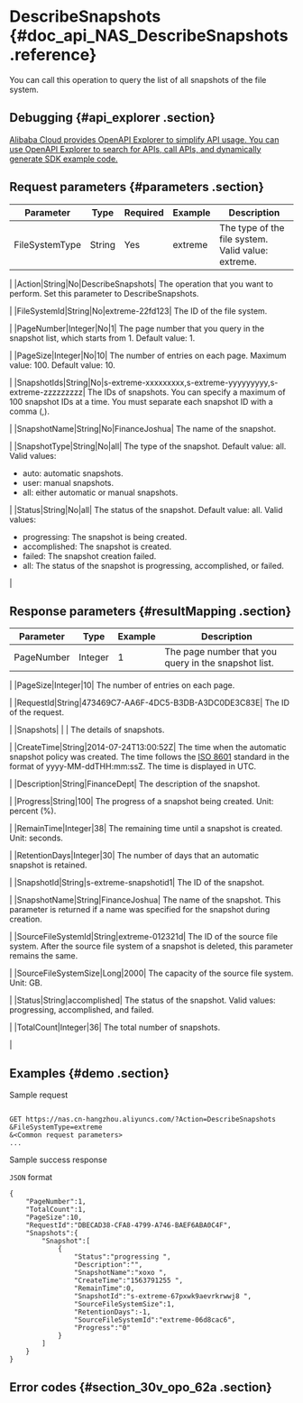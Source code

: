 # DescribeSnapshots {#doc_api_NAS_DescribeSnapshots .reference}

You can call this operation to query the list of all snapshots of the file system.

## Debugging {#api_explorer .section}

[Alibaba Cloud provides OpenAPI Explorer to simplify API usage. You can use OpenAPI Explorer to search for APIs, call APIs, and dynamically generate SDK example code.](https://api.aliyun.com/#product=NAS&api=DescribeSnapshots&type=RPC&version=2017-06-26)

## Request parameters {#parameters .section}

|Parameter|Type|Required|Example|Description|
|---------|----|--------|-------|-----------|
|FileSystemType|String|Yes|extreme| The type of the file system. Valid value: extreme.

 |
|Action|String|No|DescribeSnapshots| The operation that you want to perform. Set this parameter to DescribeSnapshots.

 |
|FileSystemId|String|No|extreme-22fd123| The ID of the file system.

 |
|PageNumber|Integer|No|1| The page number that you query in the snapshot list, which starts from 1. Default value: 1.

 |
|PageSize|Integer|No|10| The number of entries on each page. Maximum value: 100. Default value: 10.

 |
|SnapshotIds|String|No|s-extreme-xxxxxxxxx,s-extreme-yyyyyyyyy,s-extreme-zzzzzzzzz| The IDs of snapshots. You can specify a maximum of 100 snapshot IDs at a time. You must separate each snapshot ID with a comma \(,\).

 |
|SnapshotName|String|No|FinanceJoshua| The name of the snapshot.

 |
|SnapshotType|String|No|all| The type of the snapshot. Default value: all. Valid values:

 -   auto: automatic snapshots.
-   user: manual snapshots.
-   all: either automatic or manual snapshots.

 |
|Status|String|No|all| The status of the snapshot. Default value: all. Valid values:

 -   progressing: The snapshot is being created.
-   accomplished: The snapshot is created.
-   failed: The snapshot creation failed.
-   all: The status of the snapshot is progressing, accomplished, or failed.

 |

## Response parameters {#resultMapping .section}

|Parameter|Type|Example|Description|
|---------|----|-------|-----------|
|PageNumber|Integer|1| The page number that you query in the snapshot list.

 |
|PageSize|Integer|10| The number of entries on each page.

 |
|RequestId|String|473469C7-AA6F-4DC5-B3DB-A3DC0DE3C83E| The ID of the request.

 |
|Snapshots| | | The details of snapshots.

 |
|CreateTime|String|2014-07-24T13:00:52Z| The time when the automatic snapshot policy was created. The time follows the [ISO 8601](https://www.iso.org/iso-8601-date-and-time-format.html) standard in the format of yyyy-MM-ddTHH:mm:ssZ. The time is displayed in UTC.

 |
|Description|String|FinanceDept| The description of the snapshot.

 |
|Progress|String|100| The progress of a snapshot being created. Unit: percent \(%\).

 |
|RemainTime|Integer|38| The remaining time until a snapshot is created. Unit: seconds.

 |
|RetentionDays|Integer|30| The number of days that an automatic snapshot is retained.

 |
|SnapshotId|String|s-extreme-snapshotid1| The ID of the snapshot.

 |
|SnapshotName|String|FinanceJoshua| The name of the snapshot. This parameter is returned if a name was specified for the snapshot during creation.

 |
|SourceFileSystemId|String|extreme-012321d| The ID of the source file system. After the source file system of a snapshot is deleted, this parameter remains the same.

 |
|SourceFileSystemSize|Long|2000| The capacity of the source file system. Unit: GB.

 |
|Status|String|accomplished| The status of the snapshot. Valid values: progressing, accomplished, and failed.

 |
|TotalCount|Integer|36| The total number of snapshots.

 |

## Examples {#demo .section}

Sample request

``` {#request_demo}

GET https://nas.cn-hangzhou.aliyuncs.com/?Action=DescribeSnapshots
&FileSystemType=extreme
&<Common request parameters>
...

```

Sample success response

`JSON` format

``` {#json_return_success_demo}
{
	"PageNumber":1,
	"TotalCount":1,
	"PageSize":10,
	"RequestId":"DBECAD38-CFA8-4799-A746-BAEF6ABA0C4F",
	"Snapshots":{
		"Snapshot":[
			{
				"Status":"progressing ",
				"Description":"",
				"SnapshotName":"xoxo ",
				"CreateTime":"1563791255 ",
				"RemainTime":0,
				"SnapshotId":"s-extreme-67pxwk9aevrkrwwj8 ",
				"SourceFileSystemSize":1,
				"RetentionDays":-1,
				"SourceFileSystemId":"extreme-06d8cac6",
				"Progress":"0"
			}
		]
	}
}
```

## Error codes {#section_30v_opo_62a .section}

